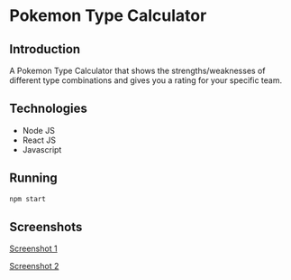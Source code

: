 # Pokemon Type Calculator

## Introduction

A Pokemon Type Calculator that shows the strengths/weaknesses of different type combinations and gives you a rating for your specific team.

## Technologies

- Node JS
- React JS
- Javascript

## Running

```sh
npm start
```
## Screenshots
[Screenshot 1](Screenshot1.png?raw=true)

[Screenshot 2](Screenshot2.png?raw=true)
